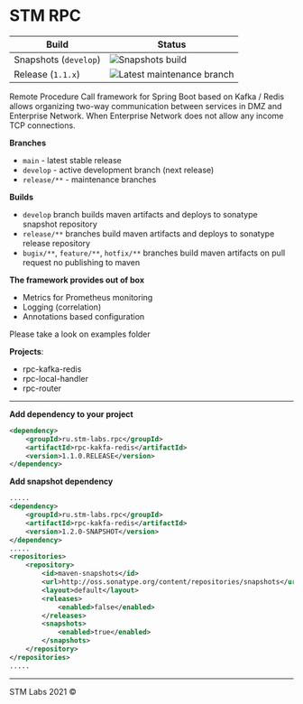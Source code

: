 # STM RPC

|Build|Status|
|----|------|
|Snapshots (`develop`)|![Snapshots build](https://github.com/stm-labs/stm-rpc/actions/workflows/maven.yml/badge.svg?branch=develop)|
|Release (`1.1.x`)|![Latest maintenance branch](https://github.com/stm-labs/stm-rpc/actions/workflows/maven.yml/badge.svg?branch=release/1.1.x)|

Remote Procedure Call framework for Spring Boot based on Kafka / Redis allows organizing two-way communication between services in DMZ and Enterprise Network. When Enterprise Network does not allow any income TCP connections.

**Branches**
- `main` - latest stable release
- `develop` - active development branch (next release)
- `release/**` - maintenance branches

**Builds**
- `develop` branch builds maven artifacts and deploys to sonatype snapshot repository
- `release/**` branches build maven artifacts and deploys to sonatype release repository
- `bugix/**`, `feature/**`, `hotfix/**` branches build maven artifacts on pull request no publishing to maven


**The framework provides out of box**

- Metrics for Prometheus monitoring
- Logging (correlation)
- Annotations based configuration

Please take a look on examples folder

**Projects**:

 - rpc-kafka-redis
 - rpc-local-handler
 - rpc-router

---

**Add dependency to your project** 

```xml
<dependency>
    <groupId>ru.stm-labs.rpc</groupId>
    <artifactId>rpc-kakfa-redis</artifactId>
    <version>1.1.0.RELEASE</version>
</dependency>
```

**Add snapshot dependency**

```xml
.....
<dependency>
    <groupId>ru.stm-labs.rpc</groupId>
    <artifactId>rpc-kakfa-redis</artifactId>
    <version>1.2.0-SNAPSHOT</version>
</dependency>
.....
<repositories>
    <repository>
        <id>maven-snapshots</id>
        <url>http://oss.sonatype.org/content/repositories/snapshots</url>
        <layout>default</layout>
        <releases>
            <enabled>false</enabled>
        </releases>
        <snapshots>
            <enabled>true</enabled>
        </snapshots>
    </repository>
</repositories>
.....    
```



----
STM Labs 2021 &copy;
